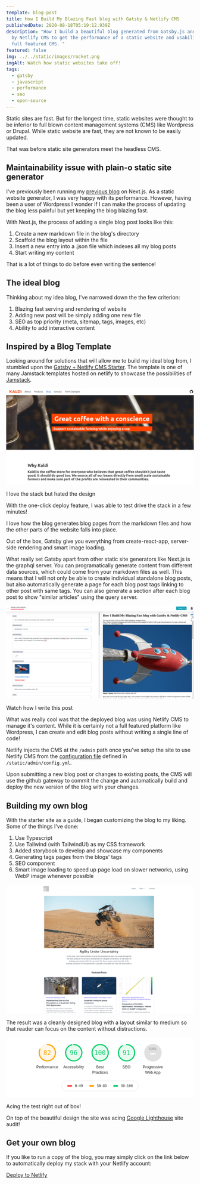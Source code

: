 ```yaml
---
template: blog-post
title: How I Build My Blazing Fast blog with Gatsby & Netlify CMS
publishedDate: 2020-08-18T05:19:12.939Z
description: "How I build a beautiful blog generated from Gatsby.js and managed
  by Netlify CMS to get the performance of a static website and usability of a
  full featured CMS. "
featured: false
img: ../../static/images/rocket.png
imgAlt: Watch how static websites take off!
tags:
  - gatsby
  - javascript
  - performance
  - seo
  - open-source
---
```

Static sites are fast. But for the longest time, static websites were thought to be inferior to full blown content management systems (CMS) like Wordpress or Drupal. While static website are fast, they are not known to be easily updated. 

That was before static site generators meet the headless CMS. 

## Maintainability issue with plain-o static site generator

I've previously been running my [previous blog](https://github.com/yehjxraymond/geeksg) on Next.js. As a static website generator, I was very happy with its performance. However, having been a user of Wordpress I wonder if I can make the process of updating the blog less painful but yet keeping the blog blazing fast. 

With Next.js, the process of adding a single blog post looks like this:

1. Create a new markdown file in the blog's directory
1. Scaffold the blog layout within the file
1. Insert a new entry into a .json file which indexes all my blog posts
1. Start writing my content

That is a lot of things to do before even writing the sentence!

## The ideal blog

Thinking about my idea blog, I've narrowed down the the few criterion:

1. Blazing fast serving and rendering of website
1. Adding new post will be simply adding one new file
1. SEO as top priority (meta, sitemap, tags, images, etc)
1. Ability to add interactive content

## Inspired by a Blog Template

Looking around for solutions that will allow me to build my ideal blog from, I stumbled upon the [Gatsby + Netlify CMS Starter](https://templates.netlify.com/template/gatsby-blog-with-netlify-cms/). The template is one of many Jamstack templates hosted on netlify to showcase the possibilities of [Jamstack](https://jamstack.org/).

![Netlify CMS Gatsby Started](../../static/images/netlify-cms-gatsby-starter.png)

<div class="text-center text-gray-600 text-sm -mt-2">
  I love the stack but hated the design
</div>

With the one-click deploy feature, I was able to test drive the stack in a few minutes! 

I love how the blog generates blog pages from the markdown files and how the other parts of the website falls into place.

Out of the box, Gatsby give you everything from create-react-app, server-side rendering and smart image loading. 

What really set Gatsby apart from other static site generators like Next.js is the graphql server. You can programatically generate content from different data sources, which could come from your markdown files as well. This means that I will not only be able to create individual standalone blog posts, but also automatically generate a page for each blog post tags linking to other post with same tags. You can also generate a section after each blog post to show "similar articles" using the query server. 

![Netlify CMS Admin Panel](../../static/images/netlify-cms-admin-panel.png)

<div class="text-center text-gray-600 text-sm -mt-2">
  Watch how I write this post
</div>

What was really cool was that the deployed blog was using Netlify CMS to manage it's content. While it is certainly not a full featured platform like Wordpress, I can create and edit blog posts without writing a single line of code! 

Netlify injects the CMS at the `/admin` path once you've setup the site to use Netlify CMS from the [configuration file](https://www.netlifycms.org/docs/gatsby/) defined in `/static/admin/config.yml`. 

Upon submitting a new blog post or changes to existing posts, the CMS will use the github gateway to commit the change and automatically build and deploy the new version of the blog with your changes. 

## Building my own blog

With the starter site as a guide, I began customizing the blog to my liking. Some of the things I've done:

1. Use Typescript
1. Use Tailwind (with TailwindUI) as my CSS framework
1. Added storybook to develop and showcase my components
1. Generating tags pages from the blogs' tags
1. SEO component
1. Smart image loading to speed up page load on slower networks, using WebP image whenever possible

![New blog layout](../../static/images/new-gatsby-netlify-blog-layout.png)

The result was a cleanly designed blog with a layout similar to medium so that reader can focus on the content without distractions. 

![Google Lighthouse Audit Results](../../static/images/acing-google-site-audit.png)

<div class="text-center text-gray-600 text-sm -mt-2">
  Acing the test right out of box!
</div>

On top of the beautiful design the site was acing [Google Lighthouse](https://web.dev/measure/) site audit!

## Get your own blog

If you like to run a copy of the blog, you may simply click on the link below to automatically deploy my stack with your Netlify account:

[Deploy to Netlify](https://app.netlify.com/start/deploy?repository=https://github.com/yehjxraymond/static-blog-template&stack=cms)
